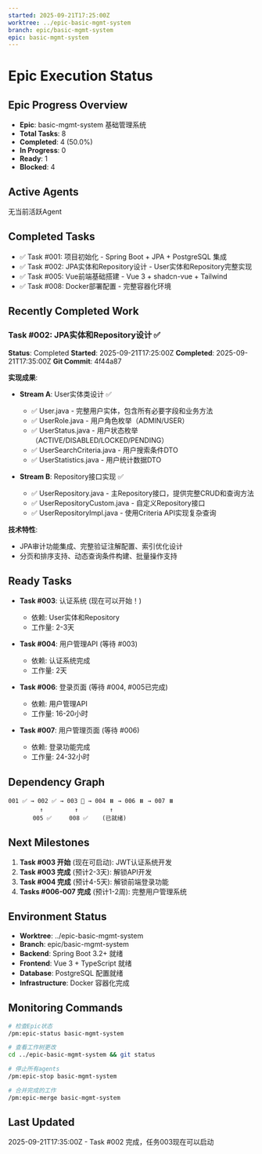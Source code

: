 ```yaml
---
started: 2025-09-21T17:25:00Z
worktree: ../epic-basic-mgmt-system
branch: epic/basic-mgmt-system
epic: basic-mgmt-system
---
```


# Epic Execution Status

## Epic Progress Overview
- **Epic**: basic-mgmt-system 基础管理系统
- **Total Tasks**: 8
- **Completed**: 4 (50.0%)
- **In Progress**: 0
- **Ready**: 1
- **Blocked**: 4

## Active Agents
无当前活跃Agent

## Completed Tasks
- ✅ Task #001: 项目初始化 - Spring Boot + JPA + PostgreSQL 集成
- ✅ Task #002: JPA实体和Repository设计 - User实体和Repository完整实现
- ✅ Task #005: Vue前端基础搭建 - Vue 3 + shadcn-vue + Tailwind
- ✅ Task #008: Docker部署配置 - 完整容器化环境

## Recently Completed Work

### Task #002: JPA实体和Repository设计 ✅
**Status**: Completed
**Started**: 2025-09-21T17:25:00Z
**Completed**: 2025-09-21T17:35:00Z
**Git Commit**: 4f44a87

**实现成果**:
- **Stream A**: User实体类设计 ✅
  - ✅ User.java - 完整用户实体，包含所有必要字段和业务方法
  - ✅ UserRole.java - 用户角色枚举（ADMIN/USER）
  - ✅ UserStatus.java - 用户状态枚举（ACTIVE/DISABLED/LOCKED/PENDING）
  - ✅ UserSearchCriteria.java - 用户搜索条件DTO
  - ✅ UserStatistics.java - 用户统计数据DTO

- **Stream B**: Repository接口实现 ✅
  - ✅ UserRepository.java - 主Repository接口，提供完整CRUD和查询方法
  - ✅ UserRepositoryCustom.java - 自定义Repository接口
  - ✅ UserRepositoryImpl.java - 使用Criteria API实现复杂查询

**技术特性**:
- JPA审计功能集成、完整验证注解配置、索引优化设计
- 分页和排序支持、动态查询条件构建、批量操作支持

## Ready Tasks
- **Task #003**: 认证系统 (现在可以开始！)
  - 依赖: User实体和Repository
  - 工作量: 2-3天

- **Task #004**: 用户管理API (等待 #003)
  - 依赖: 认证系统完成
  - 工作量: 2天

- **Task #006**: 登录页面 (等待 #004, #005已完成)
  - 依赖: 用户管理API
  - 工作量: 16-20小时

- **Task #007**: 用户管理页面 (等待 #006)
  - 依赖: 登录功能完成
  - 工作量: 24-32小时

## Dependency Graph
```
001 ✅ → 002 ✅ → 003 🚀 → 004 ⏸️ → 006 ⏸️ → 007 ⏸️
         ↑         ↑         ↑
       005 ✅     008 ✅    (已就绪)
```

## Next Milestones
1. **Task #003 开始** (现在可启动): JWT认证系统开发
2. **Task #003 完成** (预计2-3天): 解锁API开发
3. **Task #004 完成** (预计4-5天): 解锁前端登录功能
4. **Tasks #006-007 完成** (预计1-2周): 完整用户管理系统

## Environment Status
- **Worktree**: ../epic-basic-mgmt-system
- **Branch**: epic/basic-mgmt-system
- **Backend**: Spring Boot 3.2+ 就绪
- **Frontend**: Vue 3 + TypeScript 就绪
- **Database**: PostgreSQL 配置就绪
- **Infrastructure**: Docker 容器化完成

## Monitoring Commands
```bash
# 检查Epic状态
/pm:epic-status basic-mgmt-system

# 查看工作树更改
cd ../epic-basic-mgmt-system && git status

# 停止所有agents
/pm:epic-stop basic-mgmt-system

# 合并完成的工作
/pm:epic-merge basic-mgmt-system
```

## Last Updated
2025-09-21T17:35:00Z - Task #002 完成，任务003现在可以启动